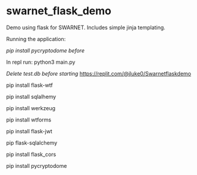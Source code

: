 # swarnet_flask_demo
Demo using flask for SWARNET. Includes simple jinja templating.

Running the application:

*pip install pycryptodome before* 

In repl run:  python3 main.py


*Delete test.db before starting*
https://replit.com/@jluke0/Swarnetflaskdemo


pip install flask-wtf

pip install sqlalhemy

pip install werkzeug

pip install wtforms

pip install flask-jwt

pip flask-sqlalchemy

pip install flask_cors

pip install pycryptodome
